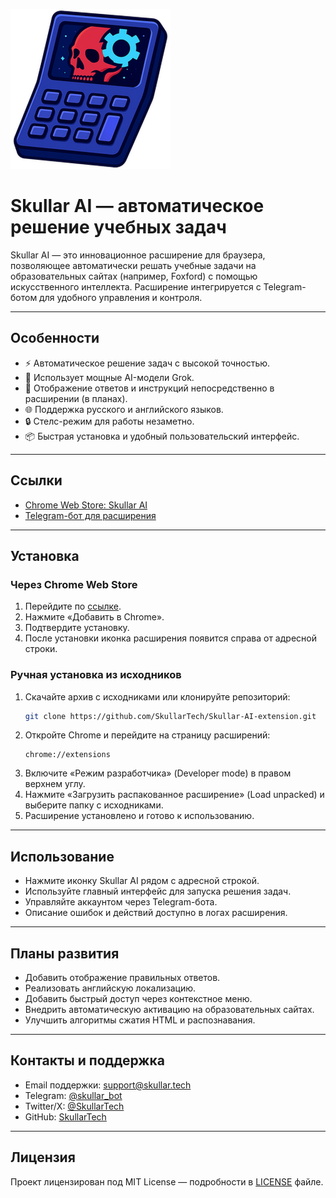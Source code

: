 ![Skullar AI Logo](icons/icon256.png)
# Skullar AI — автоматическое решение учебных задач

Skullar AI — это инновационное расширение для браузера, позволяющее автоматически решать учебные задачи на образовательных сайтах (например, Foxford) с помощью искусственного интеллекта. Расширение интегрируется с Telegram-ботом для удобного управления и контроля.

***

## Особенности

- ⚡ Автоматическое решение задач с высокой точностью.
- 🤖 Использует мощные AI-модели Grok.
- 🎯 Отображение ответов и инструкций непосредственно в расширении (в планах).
- 🌐 Поддержка русского и английского языков.
- 🔒 Стелс-режим для работы незаметно.
- 📦 Быстрая установка и удобный пользовательский интерфейс.

***

## Ссылки

- [Chrome Web Store: Skullar AI](https://chromewebstore.google.com/detail/cgemajmnolmflpkpdkoamgfepecnhkjk)
- [Telegram-бот для расширения](tg://resolve?domain=skullar_bot)

***

## Установка

### Через Chrome Web Store

1. Перейдите по [ссылке](https://chromewebstore.google.com/detail/cgemajmnolmflpkpdkoamgfepecnhkjk).  
2. Нажмите «Добавить в Chrome».  
3. Подтвердите установку.  
4. После установки иконка расширения появится справа от адресной строки.

### Ручная установка из исходников

1. Скачайте архив с исходниками или клонируйте репозиторий:  
   ```bash
   git clone https://github.com/SkullarTech/Skullar-AI-extension.git
   ```
2. Откройте Chrome и перейдите на страницу расширений:  
   ```
   chrome://extensions
   ```
3. Включите «Режим разработчика» (Developer mode) в правом верхнем углу.  
4. Нажмите «Загрузить распакованное расширение» (Load unpacked) и выберите папку с исходниками.  
5. Расширение установлено и готово к использованию.

***

## Использование

- Нажмите иконку Skullar AI рядом с адресной строкой.  
- Используйте главный интерфейс для запуска решения задач.  
- Управляйте аккаунтом через Telegram-бота.   
- Описание ошибок и действий доступно в логах расширения.

***

## Планы развития

- Добавить отображение правильных ответов.  
- Реализовать английскую локализацию.  
- Добавить быстрый доступ через контекстное меню.  
- Внедрить автоматическую активацию на образовательных сайтах.  
- Улучшить алгоритмы сжатия HTML и распознавания.

***

## Контакты и поддержка

- Email поддержки: support@skullar.tech  
- Telegram: [@skullar_bot](tg://resolve?domain=skullar_bot)  
- Twitter/X: [@SkullarTech](https://twitter.com/SkullarTech)  
- GitHub: [SkullarTech](https://github.com/SkullarTech)

***

## Лицензия

Проект лицензирован под MIT License — подробности в [LICENSE](LICENSE) файле.
